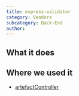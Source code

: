 ```yaml
---
title: express-validator
category: Vendors
subcategory: Back-End
author:
---
```


## What it does

## Where we used it

* [artefactController](https://kanetesta.github.io/IT-Project/content/Javascript/artefactController.html)

